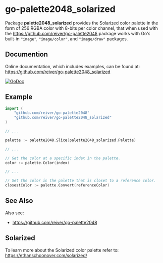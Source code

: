# go-palette2048_solarized

Package **palette2048_solarized** provides the Solarized color palette in the form of 256 RGBA color with 8-bits per color channel,
that when used with the https://github.com/reiver/go-palette2048 package works with Go's built-in `"image"`, `"image/color"`, and `"image/draw"` packages.

## Documention

Online documentation, which includes examples, can be found at: https://github.com/reiver/go-palette2048_solarized

[![GoDoc](https://godoc.org/github.com/reiver/go-palette2048_solarized?status.svg)](https://godoc.org/github.com/reiver/go-palette2048_solarized)

## Example

```go
import (
	"github.com/reiver/go-palette2048"
	"github.com/reiver/go-palette2048_solarized"
)

// ...

palette := palette2048.Slice(palette2048_solarized.Palette)

// ...

// Get the color at a specific index in the palette.
color := palette.Color(index)

// ...

// Get the color in the palette that is closet to a reference color.
closestColor := palette.Convert(referenceColor)
```

## See Also

Also see:

* https://github.com/reiver/go-palette2048


## Solarized

To learn more about the Solarized color palette refer to: https://ethanschoonover.com/solarized/
